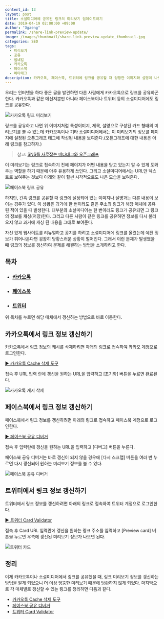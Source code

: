 ```yaml
---
content_id: 13
layout: post
title: 소셜미디어에 공유된 링크의 미리보기 업데이트하기
date: 2019-04-19 02:00:00 +09:00
author: "Ogaeng"
permalink: /share-link-preview-update/
image: /images/thumbnail/share-link-preview-update_thumbnail.jpg
categories: SEO
tags:
  - 미리보기
  - 공유
  - 썸네일
  - 카카오톡
  - 페이스북
  - 메타태그
description: 카카오톡, 페이스북, 트위터에 링크를 공유할 때 엉뚱한 이미지와 설명이 나오는 상황을 해결하는 방법
---
```


우리는 인터넷을 하다 좋은 글을 발견하면 다른 사람에게 카카오톡으로 링크를 공유하곤 한다. 카카오톡과 같은 메신저뿐만 아니라 페이스북이나 트위터 등의 소셜미디어에도 링크를 공유한다.

![카카오톡 링크 미리보기](/images/post/13/01-kakaotalk-preview.png)

링크를 공유하고 나면 위 이미지처럼 특성이미지, 제목, 설명으로 구성된 카드 형태의 미리보기를 볼 수 있는데 카카오톡이나 기타 소셜미디어에서는 이 미리보기의 정보를 페이지에 설정된 오픈그래프 태그에 작성된 내용을 보여준다.(오픈그래프에 대한 내용은 아래 링크를 참고하자.)

> 참고: [SNS를 사로잡는 메타태그와 오픈그래프](http://insightpresso.com/sns-%EB%A5%BC-%EC%82%AC%EB%A1%9C%EC%9E%A1%EB%8A%94-%EB%A9%94%ED%83%80%ED%83%9C%EA%B7%B8%EC%99%80-%EC%98%A4%ED%94%88%EA%B7%B8%EB%9E%98%ED%94%84/)

이 미리보기는 링크로 접속하기 전에 페이지가 어떤 내용을 담고 있는지 알 수 있게 도와주는 역할을 하기 때문에 아주 유용하게 쓰인다. 그리고 소셜미디어에서는 URL만 텍스트로 보여주는 것보다 아래와 같이 훨씬 시각적으로도 나은 모습을 보여준다.

![페이스북 링크 공유](/images/post/13/02-facebook-preview.png)

하지만, 간혹 링크를 공유할 때 링크에 설정되어 있는 이미지나 설명과는 다른 내용이 보이는 경우가 있다. 이 상황은 과거에 한 번이라도 같은 주소의 링크가 해당 매체에 공유된 적이 있을 때 발생한다. 대부분의 소셜미디어는 한 번이라도 링크가 공유되면 그 링크의 정보를 캐싱(저장)한다. 그리고 다른 사람이 같은 링크를 공유하면 정보를 다시 불러오지 않고 과거에 캐싱 된 내용을 그대로 보여준다.

자신 있게 웹사이트를 리뉴얼하고 공지를 하려고 소셜미디어에 링크를 올렸는데 예전 정보가 튀어나온다면 굉장히 당황스러운 상황이 벌어진다. 그래서 이런 문제가 발생했을 때 링크의 정보를 갱신하여 문제를 해결하는 방법을 소개하려고 한다.

## 목차

* ### [카카오톡](#카카오톡에서-링크-정보-갱신하기)

* ### [페이스북](#페이스북에서-링크-정보-갱신하기)

* ### [트위터](#트위터에서-링크-정보-갱신하기)

위 목차를 누르면 해당 매체에서 갱신하는 방법으로 바로 이동한다.



## 카카오톡에서 링크 정보 갱신하기

카카오톡에서 링크 정보의 캐시를 삭제하려면 아래의 링크로 접속하여 카카오 계정으로 로그인한다.

[▶ 카카오톡 Cache 삭제 도구](https://developers.kakao.com/tool/clear/og)

접속 후 URL 입력 란에 갱신을 원하는 URL을 입력하고 [초기화] 버튼을 누르면 완료된다.

![카카오톡 캐시 삭제](/images/post/13/03-kakaotalk-link-new.jpg)

## 페이스북에서 링크 정보 갱신하기

페이스북에서 링크 정보를 갱신하려면 아래의 링크로 접속하고 페이스북 계정으로 로그인한다.

[▶ 페이스북 공유 디버거](https://developers.facebook.com/tools/debug/sharing/)

접속 후 입력란에 갱신을 원하는 URL을 입력하고 [디버그] 버튼을 누른다.

페이스북 공유 디버거는 바로 갱신이 되지 않을 경우에 [다시 스크랩] 버튼을 여러 번 누르면 다시 갱신되어 원하는 미리보기 정보를 볼 수 있다.

![페이스북 공유 디버거](/images/post/13/04-facebook-debuger.png)

## 트위터에서 링크 정보 갱신하기

트위터에서 링크 정보를 갱신하려면 아래의 링크로 접속하여 트위터 계정으로 로그인한다.

[▶ 트위터 Card Validator](https://cards-dev.twitter.com/validator)

접속 후 Card URL 입력란에 갱신을 원하는 링크 주소를 입력하고 [Preview card] 버튼을 누르면 우측에 갱신된 미리보기 정보가 나오면 된다.

![트위터 카드](/images/post/13/05-twitter-card.png)

## 정리

이제 카카오톡이나 소셜미디어에서 링크를 공유했을 때, 링크 미리보기 정보를 갱신하는 방법을 알게 되었으니 더 이상 엉뚱한 미리보기 때문에 당황하지 않게 되었다. 마지막으로 각 매체별로 갱신할 수 있는 링크를 정리하면 다음과 같다.

- [카카오톡 Cache 삭제 도구](https://developers.kakao.com/docs/cache)
- [페이스북 공유 디버거](https://developers.facebook.com/tools/debug/sharing/)
- [트위터 Card Validator](https://cards-dev.twitter.com/validator)
